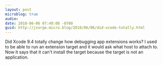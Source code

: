```yaml
---
layout: post
microblog: true
audio: 
date: 2018-06-06 07:49:08 -0700
guid: http://jsorge.micro.blog/2018/06/06/did-xcode-totally.html
---
```

Did Xcode 9.4 totally change how debugging app extensions works? I used to be able to run an extension target and it would ask what host to attach to. Now it says that it can't install the target because the target is not an application.
